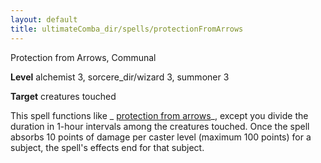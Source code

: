 ```yaml
---
layout: default
title: ultimateComba_dir/spells/protectionFromArrows
---
```

Protection from Arrows, Communal

**Level** alchemist 3, sorcere_dir/wizard 3, summoner 3

**Target** creatures touched

This spell functions like _ [protection from arrows](spells/protectionFromArrows#_protection-from-arrows)_, except you divide the duration in 1-hour intervals among the creatures touched. Once the spell absorbs 10 points of damage per caster level (maximum 100 points) for a subject, the spell's effects end for that subject.

